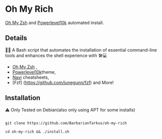 
# Oh My Rich


[Oh My Zsh](https://ohmyz.sh/) and [Powerlevel10k](https://github.com/romkatv/powerlevel10k) automated install.




Details
--

🚀🔧 A Bash script that automates the installation of essential command-line tools and enhances the shell experience with 🛠️💻
* [Oh My Zsh](https://ohmyz.sh/) , 
* [Powerlevel10k](https://github.com/romkatv/powerlevel10k)theme, 
* [Navi](https://github.com/denisidoro/navi) cheatsheets, 
* [Fzf] (https://github.com/junegunn/fzf) 
and More! 


## Installation

⚠️ Only Tested on Debian(also only using APT for some installs)

```

git clone https://github.com/BarbarianTarkus/oh-my-rich

cd oh-my-rich && ./install.sh
```

